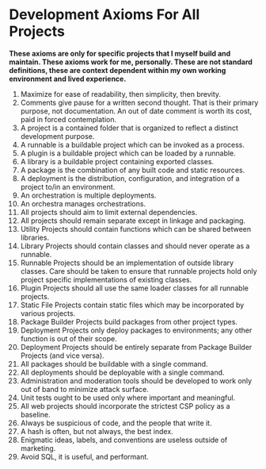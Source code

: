 # Development Axioms For All Projects

**These axioms are only for specific projects that I myself build and maintain.  These axioms work for me, personally.  These are not standard definitions, these are context dependent within my own working environment and lived experience.**


1. Maximize for ease of readability, then simplicity, then brevity.
2.  Comments give pause for a written second thought.  That is their primary purpose, not documentation.  An out of date comment is worth its cost, paid in forced contemplation.
3.  A project is a contained folder that is organized to reflect a distinct development purpose.
4.  A runnable is a buildable project which can be invoked as a process.
5.  A plugin is a buildable project which can be loaded by a runnable.
6.  A library is a buildable project containing exported classes.
7.  A package is the combination of any built code and static resources.
8.  A deployment is the distribution, configuration, and integration of a project to/in an environment.
9.  An orchestration is multiple deployments.
10. An orchestra manages orchestrations.
11. All projects should aim to limit external dependencies.
12. All projects should remain separate except in linkage and packaging.
13. Utility Projects should contain functions which can be shared between libraries.
14. Library Projects should contain classes and should never operate as a runnable.
15. Runnable Projects should be an implementation of outside library classes.  Care should be taken to ensure that runnable projects hold only project specific implementations of existing classes.
16. Plugin Projects should all use the same loader classes for all runnable projects.
17. Static File Projects contain static files which may be incorporated by various projects.
18. Package Builder Projects build packages from other project types.
19. Deployment Projects only deploy packages to environments; any other function is out of their scope.
20. Deployment Projects should be entirely separate from Package Builder Projects (and vice versa).
21. All packages should be buildable with a single command.
22. All deployments should be deployable with a single command.
23. Administration and moderation tools should be developed to work only out of band to minimize attack surface.
24. Unit tests ought to be used only where important and meaningful.
25. All web projects should incorporate the strictest CSP policy as a baseline.
26. Always be suspicious of code, and the people that write it.
27. A hash is often, but not always, the best index.
28. Enigmatic ideas, labels, and conventions are useless outside of marketing.
29. Avoid SQL, it is useful, and performant.

